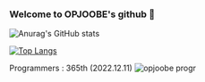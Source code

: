 ### Welcome to OPJOOBE's github 👋

<!--
**opjoobe/opjoobe** is a ✨ _special_ ✨ repository because its `README.md` (this file) appears on your GitHub profile.

Here are some ideas to get you started:

- 🔭 I’m currently working on ...
- 🌱 I’m currently learning ...
- 👯 I’m looking to collaborate on ...
- 🤔 I’m looking for help with ...
- 💬 Ask me about ...
- 📫 How to reach me: ...
- 😄 Pronouns: ...
- ⚡ Fun fact: ...
-->

![Anurag's GitHub stats](https://github-readme-stats.vercel.app/api?username=opjoobe&show_icons=true&theme=greywhite)

[![Top Langs](https://github-readme-stats.vercel.app/api/top-langs/?username=opjoobe&layout=compact)](https://github.com/anuraghazra/github-readme-stats)

Programmers : 365th (2022.12.11)
![opjoobe progr](https://user-images.githubusercontent.com/102501872/206880510-d6664b6e-ff2b-4803-a2da-bcd600aca77e.jpg)

